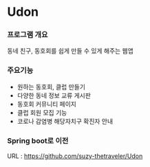 # Udon
### 프로그램 개요
동네 친구, 동호회를 쉽게 만들 수 있게 해주는 웹앱

 

### 주요기능
- 원하는 동호회, 클럽 만들기
- 다양한 동네 정보 교류 게시판
- 동호회 커뮤니티 페이지
- 클럽 회원 모집 기능
- 코로나 감염병 해당자치구 확진자 안내

### Spring boot로 이전
URL : https://github.com/suzy-thetraveler/Udon
